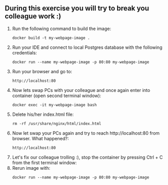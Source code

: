 ## During this exercise you will try to break you colleague work :)
1. Run the following command to build the image:
    ```
    docker build -t my-webpage-image .
    ```
2. Run your IDE and connect to local Postgres database with the following credentials:
    ```
    docker run --name my-webpage-image -p 80:80 my-webpage-image
    ```
3. Run your browser and go to:
    ```
    http://localhost:80
    ```
4. Now lets swap PCs with your colleague and once again enter into container (open second terminal window):
    ```
    docker exec -it my-webpage-image bash
    ```
5. Delete his/her index.html file:
    ```
    rm -rf /usr/share/nginx/html/index.html
    ```
6. Now let swap your PCs again and try to reach http://localhost:80 from browser. What happened?:
    ```
    http://localhost:80
    ```
7. Let's fix our colleague trolling :), stop the container by pressing Ctrl + C from the first terminal window:
8. Rerun image with:
    ```
    docker run --name my-webpage-image -p 80:80 my-webpage-image
    ```
